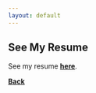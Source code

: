 ```yaml
---
layout: default
---
```


## See My Resume

See my resume **[here](./assets/ZehaoXu_Resume_General.pdf)**.

**[Back](./)**